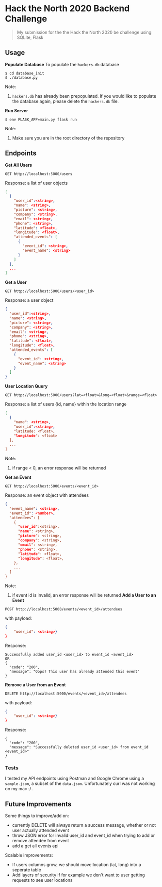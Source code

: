 # Hack the North 2020 Backend Challenge
> My submission for the the Hack the North 2020 be challenge using SQLite, Flask 

## Usage
**Populate Database** 
To populate the `hackers.db` database
```
$ cd database_init
$ ./database.py
```
Note: 
1. `hackers.db` has already been prepopulated. If you would like to populate the database again, please delete the `hackers.db` file.

**Run Server**
```
$ env FLASK_APP=main.py flask run
```
Note: 
1. Make sure you are in the root directory of the repository 

## Endpoints
**Get All Users**
```
GET http://localhost:5000/users
```
Response: a list of user objects 
``` json
[
  {
    "user_id":<string>,
    "name": <string>,
    "picture": <string>,
    "company": <string>,
    "email": <string>,
    "phone": <string>,
    "latitude": <float>,
    "longitude": <float>,
    "attended_events": [
      {
        "event_id": <string>,
        "event_name": <string>
      }
    ]
  },
  ...
]
```
**Get a User**
```
GET http://localhost:5000/users/<user_id>
```
Response: a user object
``` json
{
  "user_id":<string>,
  "name": <string>,
  "picture": <string>,
  "company": <string>,
  "email": <string>,
  "phone": <string>,
  "latitude": <float>,
  "longitude": <float>,
  "attended_events": [
    {
      "event_id": <string>,
      "event_name": <string>
    }
  ]
}
```
**User Location Query**
```
GET http://localhost:5000/users?lat=<float>&long=<float>&range=<float>
```
Response: a list of users {id, name} within the location range
``` json
[
  {
    "name": <string>,
    "user_id":<string>,
    "latitude: <float>,
    "longitude": <float>
  },
  ...
]
```
Note:
1. if range < 0, an error response will be returned

**Get an Event**
```
GET http://localhost:5000/events/<event_id>
```
Response: an event object with attendees
``` json
{
  "event_name": <string>,
  "event_id": <number>,
  "attendees”: [
    {
      "user_id":<string>,
      "name": <string>,
      "picture": <string>,
      "company": <string>,
      "email": <string>,
      "phone": <string>,
      "latitude": <float>,
      "longitude": <float>,
    },
    ...
  ]
}
```
Note:
1. if event id is invalid, an error response will be returned
**Add a User to an Event**
```
POST http://localhost:5000/events/<event_id>/attendees
```
with payload:
``` json
{
    "user_id": <string>}
}

```
Response: 
```
Successfully added user_id <user_id> to event_id <event_id> 
OR
{
  "code": "200", 
  "message": "Oops! This user has already attended this event"
}
```

**Remove a User from an Event**
```
DELETE http://localhost:5000/events/<event_id>/attendees
```
with payload:
``` json
{
    "user_id": <string>}
}
```
Response:
```
{
  "code": "200", 
  "message": "Successfully deleted user_id <user_id> from event_id <event_id>"
}

```


### Tests 
I tested my API endpoints using Postman and Google Chrome using a `sample.json`, a subset of the `data.json`. Unfortunately curl was not working on my mac :/ . 

## Future Improvements
Some things to improve/add on:
* currently DELETE will always return a success message, whether or not user actually attended event
* throw JSON error for invalid user_id and event_id when trying to add or remove attendee from event
* add a get all events api

Scalable improvements:
* If users columns grow, we should move location (lat, long) into a seperate table 
* Add layers of security if for example we don't want to user getting requests to see user locations

